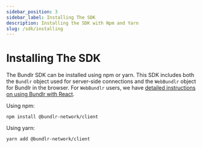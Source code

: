 ```yaml
---
sidebar_position: 3
sidebar_label: Installing The SDK
description: Installing the SDK with Npm and Yarn
slug: /sdk/installing
---
```


# Installing The SDK

The Bundlr SDK can be installed using npm or yarn. This SDK includes both the `Bundlr` object used for server-side connections and the `WebBundlr` object for Bundlr in the browser. For `WebBundlr` users, we have [detailed instructions on using Bundlr with React](/recipes/Bundlr-React).

Using npm:

```
npm install @bundlr-network/client
```

Using yarn:

```
yarn add @bundlr-network/client
```
